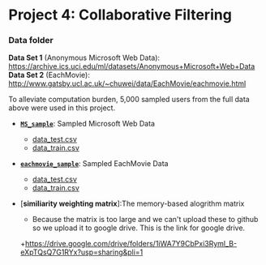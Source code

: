 

# Project 4: Collaborative Filtering

### Data folder
**Data Set 1** (Anonymous Microsoft Web Data): https://archive.ics.uci.edu/ml/datasets/Anonymous+Microsoft+Web+Data  
**Data Set 2** (EachMovie): http://www.gatsby.ucl.ac.uk/~chuwei/data/EachMovie/eachmovie.html  

To alleviate computation burden, 5,000 sampled users from the full data above were used in this project.   
+ [**`MS_sample`**](MS_sample): Sampled Microsoft Web Data
  + [data_test.csv](MS_sample/data_test.csv)  
  + [data_train.csv](MS_sample/data_train.csv)  
+ [**`eachmovie_sample`**](eachmovie_sample): Sampled EachMovie Data
  + [data_test.csv](eachmovie_sample/data_test.csv)  
  + [data_train.csv](eachmovie_sample/data_train.csv)  
+ [**similiarity weighting matrix**]:The memory-based alogrithm matrix
  + Because the matrix is too large and we can't upload these to github so we upload it to google drive. This is the link for google     drive.
  
  
  +https://drive.google.com/drive/folders/1iWA7Y9CbPxi3Ryml_B-eXpTQsQ7G1RYx?usp=sharing&pli=1
 
